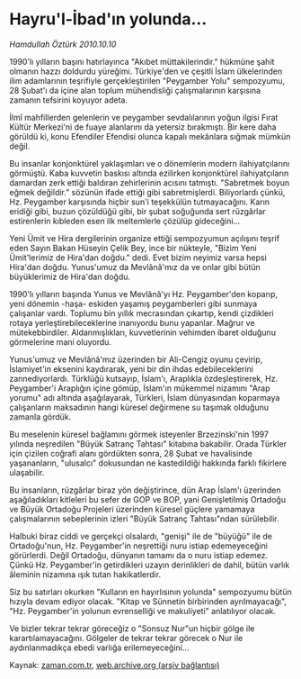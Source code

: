 # Hayru'l-İbad'ın yolunda...

*Hamdullah Öztürk 2010.10.10*

<td class="columnist-detail">
<p>1990'lı yılların başını hatırlayınca "Akıbet müttakilerindir." hükmüne şahit olmanın hazzı doldurdu yüreğimi. Türkiye'den ve çeşitli İslam ülkelerinden ilim adamlarının teşrifiyle gerçekleştirilen "Peygamber Yolu" sempozyumu, 28 Şubat'ı da içine alan toplum mühendisliği çalışmalarının karşısına zamanın tefsirini koyuyor adeta.</p>
<p>
<div id="haberMetinDiv">
<p>İlmî mahfillerden gelenlerin ve peygamber sevdalılarının yoğun ilgisi Fırat Kültür Merkezi'ni de fuaye alanlarını da yetersiz bırakmıştı. Bir kere daha görüldü ki, konu Efendiler Efendisi olunca kapalı mekânlara sığmak mümkün değil.
<p>Bu insanlar konjonktürel yaklaşımları ve o dönemlerin modern ilahiyatçılarını görmüştü. Kaba kuvvetin baskısı altında ezilirken konjonktürel ilahiyatçıların damardan zerk ettiği baldıran zehirlerinin acısını tatmıştı. "Sabretmek boyun eğmek değildir." sözünün ifade ettiği gibi sabretmişlerdi. Biliyorlardı çünkü, Hz. Peygamber karşısında hiçbir sun'i teşekkülün tutmayacağını. Karın eridiği gibi, buzun çözüldüğü gibi, bir şubat soğuğunda sert rüzgârlar estirenlerin kıbleden esen ilk meltemlerle çözülüp gideceğini...
<p>Yeni Ümit ve Hira dergilerinin organize ettiği sempozyumun açılışını teşrif eden Sayın Bakan Hüseyin Çelik Bey, ince bir nükteyle, "Bizim Yeni Ümit'lerimiz de Hira'dan doğdu." dedi. Evet bizim neyimiz varsa hepsi Hira'dan doğdu. Yunus'umuz da Mevlânâ'mız da ve onlar gibi bütün büyüklerimiz de Hira'dan doğdu.
<p>1990'lı yılların başında Yunus ve Mevlânâ'yı Hz. Peygamber'den koparıp, yeni dönemin -haşa- eskiden yaşamış peygamberleri gibi sunmaya çalışanlar vardı. Toplumu bin yıllık mecrasından çıkartıp, kendi çizdikleri rotaya yerleştirebileceklerine inanıyordu bunu yapanlar. Mağrur ve mütekebbirdiler. Aldanmışlıkları, kuvvetlerinin vehimden ibaret olduğunu görmelerine mani oluyordu.
<p>Yunus'umuz ve Mevlânâ'mız üzerinden bir Ali-Cengiz oyunu çevirip, İslamiyet'in eksenini kaydırarak, yeni bir din ihdas edebileceklerini zannediyorlardı. Türklüğü kutsayıp, İslam'ı, Araplıkla özdeşleştirerek, Hz. Peygamber'i Araplığın içine gömüp, İslam'ın mükemmel nizamını "Arap yorumu" adı altında aşağılayarak, Türkleri, İslam dünyasından koparmaya çalışanların maksadının hangi küresel değirmene su taşımak olduğunu zamanla gördük.
<p>Bu meselenin küresel bağlamını görmek isteyenler Brzezinski'nin 1997 yılında neşredilen "Büyük Satranç Tahtası" kitabına bakabilir. Orada Türkler için çizilen coğrafi alanı gördükten sonra, 28 Şubat ve havalisinde yaşananların, "ulusalcı" dokusundan ne kastedildiği hakkında farklı fikirlere ulaşabilir.
<p>Bu insanların, rüzgârlar biraz yön değiştirince, dün Arap İslam'ı üzerinden aşağıladıkları kitleleri bu sefer de GOP ve BOP, yani Genişletilmiş Ortadoğu ve Büyük Ortadoğu Projeleri üzerinden küresel güçlere yamamaya çalışmalarının sebeplerinin izleri "Büyük Satranç Tahtası"ndan sürülebilir.
<p>Halbuki biraz ciddi ve gerçekçi olsalardı, "genişi" ile de "büyüğü" ile de Ortadoğu'nun, Hz. Peygamber'in neşrettiği nuru istiap edemeyeceğini görürlerdi. Değil Ortadoğu, dünyanın tamamı da o nuru istiap edemez. Çünkü Hz. Peygamber'in getirdikleri uzayın derinlikleri de dahil, bütün varlık âleminin nizamına ışık tutan hakikatlerdir.
<p>Siz bu satırları okurken "Kulların en hayırlısının yolunda" sempozyumu bütün hızıyla devam ediyor olacak. "Kitap ve Sünnetin birbirinden ayrılmayacağı", "Hz. Peygamber'in yolunun evrenselliği ve makuliyeti" anlatılıyor olacak.
<p>Ve bizler tekrar tekrar göreceğiz o "Sonsuz Nur"un hiçbir gölge ile karartılamayacağını. Gölgeler de tekrar tekrar görecek o Nur ile aydınlanmadıkça ebedi varlığa erilemeyeceğini... </p></p></p></p></p></p></p></p></p></p></div>
</p>
<a href="http://web.archive.org/web/20101229134050/mailto:h.ozturk@zaman.com.tr">
</a></td>

Kaynak: [zaman.com.tr](http://zaman.com.tr/yazar.do?yazino=1038148), [web.archive.org (arşiv bağlantısı)](http://web.archive.org/web/20101229134050/http://www.zaman.com.tr:80/yazar.do?yazino=1038148)
